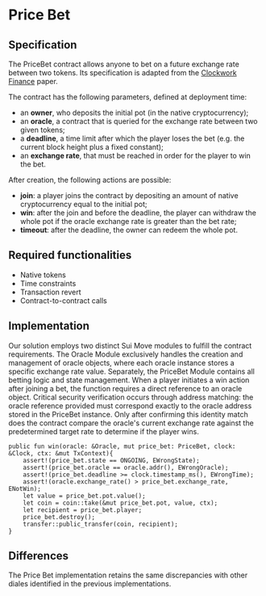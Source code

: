 # Price Bet

## Specification

The PriceBet contract allows anyone to bet on a future exchange rate between two tokens. 
Its specification is adapted from the [Clockwork Finance](https://arxiv.org/abs/2109.04347) paper.

The contract has the following parameters, defined at deployment time: 
- an **owner**, who deposits the initial pot (in the native cryptocurrency);
- an **oracle**, a contract that is queried for the exchange rate between two given tokens;
- a **deadline**, a time limit after which the player loses the bet (e.g. the current block height plus a fixed constant); 
- an **exchange rate**, that must be reached in order for the player to win the bet.  
 
After creation, the following actions are possible: 
- **join**: a player joins the contract by depositing an amount of native cryptocurrency equal to the initial pot;
- **win**: after the join and before the deadline, the player can withdraw the whole pot if the oracle exchange rate is greater than the bet rate;
- **timeout**: after the deadline, the owner can redeem the whole pot.

## Required functionalities

- Native tokens
- Time constraints
- Transaction revert
- Contract-to-contract calls

## Implementation

Our solution employs two distinct Sui Move modules to fulfill the contract requirements. The Oracle Module exclusively handles the creation and management of oracle objects, where each oracle instance stores a specific exchange rate value. Separately, the PriceBet Module contains all betting logic and state management. When a player initiates a win action after joining a bet, the function requires a direct reference to an oracle object. Critical security verification occurs through address matching: the oracle reference provided must correspond exactly to the oracle address stored in the PriceBet instance. Only after confirming this identity match does the contract compare the oracle's current exchange rate against the predetermined target rate to determine if the player wins.

```move
public fun win(oracle: &Oracle, mut price_bet: PriceBet, clock: &Clock, ctx: &mut TxContext){
    assert!(price_bet.state == ONGOING, EWrongState);
    assert!(price_bet.oracle == oracle.addr(), EWrongOracle);
    assert!(price_bet.deadline >= clock.timestamp_ms(), EWrongTime);
    assert!(oracle.exchange_rate() > price_bet.exchange_rate, ENotWin);
    let value = price_bet.pot.value();
    let coin = coin::take(&mut price_bet.pot, value, ctx);
    let recipient = price_bet.player;
    price_bet.destroy();
    transfer::public_transfer(coin, recipient);
}
```

## Differences

The Price Bet implementation retains the same discrepancies with other diales identified in the previous implementations.
